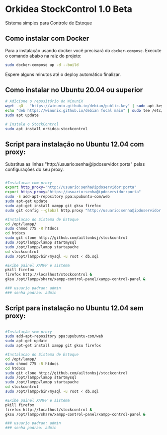 # Orkidea StockControl 1.0 Beta

Sistema simples para Controle de Estoque

## Como instalar com Docker

Para a instalação usando docker você precisará do `docker-compose`. Execute o comando abaixo na raiz do projeto:

```bash
sudo docker-compose up -d --build
```

Espere alguns minutos até o deploy automático finalizar.

## Como instalar no Ubuntu 20.04 ou superior

```bash
# Adicione o repositório do WinuniX
wget -qO - "https://winunix.github.io/debian/public.key" | sudo apt-key add -
echo "deb https://winunix.github.io/debian focal main" | sudo tee /etc/apt/sources.list.d/winunix-focal.list
sudo apt update

# Instale o StockControl
sudo apt install orkidea-stockcontrol
```

## Script para instalação no Ubuntu 12.04 com proxy:

Substitua as linhas "http://usuario:senha@ipdoservidor:porta" pelas configurações do seu proxy.

```bash

#Instalacao com proxy
export http_proxy="http://usuario:senha@ipdoservidor:porta"
export https_proxy="https://usuario:senha@ipdoservidor:porta"
sudo -E add-apt-repository ppa:upubuntu-com/web
sudo apt-get update
sudo apt-get install xampp git gksu firefox
sudo git config --global http.proxy "http://usuario:senha@ipdoservidor:porta"

#Instalacao do Sistema de Estoque
cd /opt/lampp/
sudo chmod 775 -R htdocs
cd htdocs
sudo git clone http://github.com/ailtonbsj/stockcontrol
sudo /opt/lampp/lampp startmysql
sudo /opt/lampp/lampp startapache
cd stockcontrol
sudo /opt/lampp/bin/mysql -u root < db.sql

#Exibe painel XAMPP e sistema
pkill firefox
firefox http://localhost/stockcontrol &
gksu /opt/lampp/share/xampp-control-panel/xampp-control-panel &

### usuario padrao: admin
### senha padrao: admin

```

## Script para instalação no Ubuntu 12.04 sem proxy:

```bash

#Instalação sem proxy
sudo add-apt-repository ppa:upubuntu-com/web
sudo apt-get update
sudo apt-get install xampp git gksu firefox

#Instalacao do Sistema de Estoque
cd /opt/lampp/
sudo chmod 775 -R htdocs
cd htdocs
sudo git clone http://github.com/ailtonbsj/stockcontrol
sudo /opt/lampp/lampp startmysql
sudo /opt/lampp/lampp startapache
cd stockcontrol
sudo /opt/lampp/bin/mysql -u root < db.sql

#Exibe painel XAMPP e sistema
pkill firefox
firefox http://localhost/stockcontrol &
gksu /opt/lampp/share/xampp-control-panel/xampp-control-panel &

### usuario padrao: admin
### senha padrao: admin

```
